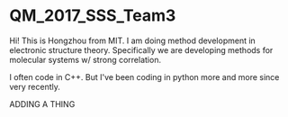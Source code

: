 # QM_2017_SSS_Team3

Hi! This is Hongzhou from MIT. I am doing method development in electronic structure theory. Specifically we are developing methods for molecular systems w/ strong correlation.

I often code in C++. But I've been coding in python more and more since very recently.

ADDING A THING
